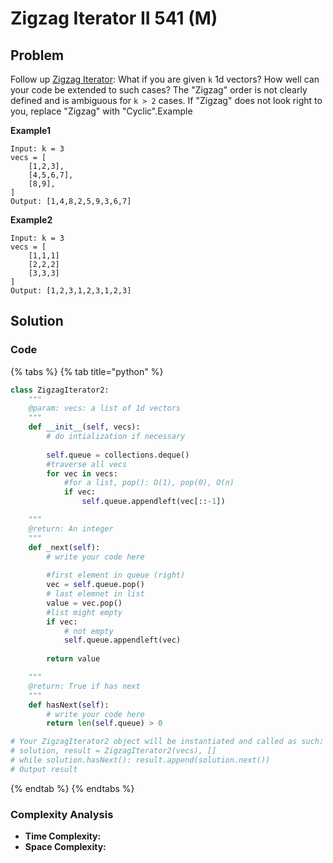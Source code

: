 # Zigzag Iterator II 541 \(M\)

## Problem

Follow up [Zigzag Iterator](http://www.lintcode.com/en/problem/zigzag-iterator/): What if you are given `k` 1d vectors? How well can your code be extended to such cases? The "Zigzag" order is not clearly defined and is ambiguous for `k > 2` cases. If "Zigzag" does not look right to you, replace "Zigzag" with "Cyclic".Example

**Example1**

```text
Input: k = 3
vecs = [
    [1,2,3],
    [4,5,6,7],
    [8,9],
]
Output: [1,4,8,2,5,9,3,6,7]
```

**Example2**

```text
Input: k = 3
vecs = [
    [1,1,1]
    [2,2,2]
    [3,3,3]
]
Output: [1,2,3,1,2,3,1,2,3]
```

## Solution 

### Code

{% tabs %}
{% tab title="python" %}
```python
class ZigzagIterator2:
    """
    @param: vecs: a list of 1d vectors
    """
    def __init__(self, vecs):
        # do intialization if necessary
        
        self.queue = collections.deque()
        #traverse all vecs
        for vec in vecs:
            #for a list, pop(): O(1), pop(0), O(n)
            if vec:
                self.queue.appendleft(vec[::-1])

    """
    @return: An integer
    """
    def _next(self):
        # write your code here
        
        #first element in queue (right)
        vec = self.queue.pop()
        # last elemnet in list
        value = vec.pop()
        #list might empty
        if vec:
            # not empty 
            self.queue.appendleft(vec)
        
        return value

    """
    @return: True if has next
    """
    def hasNext(self):
        # write your code here
        return len(self.queue) > 0

# Your ZigzagIterator2 object will be instantiated and called as such:
# solution, result = ZigzagIterator2(vecs), []
# while solution.hasNext(): result.append(solution.next())
# Output result
```
{% endtab %}
{% endtabs %}

### Complexity Analysis

* **Time Complexity:**
* **Space Complexity:**

